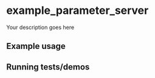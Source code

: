 # example_parameter_server

Your description goes here

## Example usage

## Running tests/demos
    